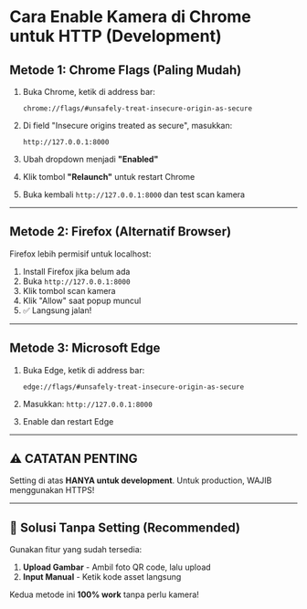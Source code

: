 # Cara Enable Kamera di Chrome untuk HTTP (Development)

## Metode 1: Chrome Flags (Paling Mudah)

1. Buka Chrome, ketik di address bar:
   ```
   chrome://flags/#unsafely-treat-insecure-origin-as-secure
   ```

2. Di field "Insecure origins treated as secure", masukkan:
   ```
   http://127.0.0.1:8000
   ```

3. Ubah dropdown menjadi **"Enabled"**

4. Klik tombol **"Relaunch"** untuk restart Chrome

5. Buka kembali `http://127.0.0.1:8000` dan test scan kamera

---

## Metode 2: Firefox (Alternatif Browser)

Firefox lebih permisif untuk localhost:

1. Install Firefox jika belum ada
2. Buka `http://127.0.0.1:8000`
3. Klik tombol scan kamera
4. Klik "Allow" saat popup muncul
5. ✅ Langsung jalan!

---

## Metode 3: Microsoft Edge

1. Buka Edge, ketik di address bar:
   ```
   edge://flags/#unsafely-treat-insecure-origin-as-secure
   ```

2. Masukkan: `http://127.0.0.1:8000`

3. Enable dan restart Edge

---

## ⚠️ CATATAN PENTING

Setting di atas **HANYA untuk development**. 
Untuk production, WAJIB menggunakan HTTPS!

---

## 🎯 Solusi Tanpa Setting (Recommended)

Gunakan fitur yang sudah tersedia:

1. **Upload Gambar** - Ambil foto QR code, lalu upload
2. **Input Manual** - Ketik kode asset langsung

Kedua metode ini **100% work** tanpa perlu kamera!
